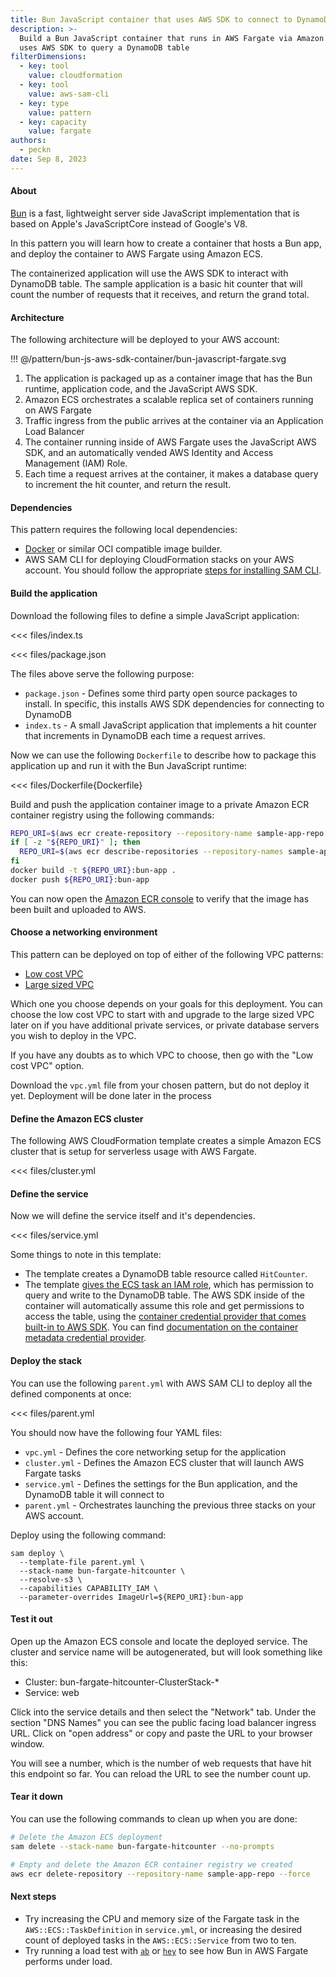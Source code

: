 ```yaml
---
title: Bun JavaScript container that uses AWS SDK to connect to DynamoDB
description: >-
  Build a Bun JavaScript container that runs in AWS Fargate via Amazon ECS, and
  uses AWS SDK to query a DynamoDB table
filterDimensions:
  - key: tool
    value: cloudformation
  - key: tool
    value: aws-sam-cli
  - key: type
    value: pattern
  - key: capacity
    value: fargate
authors:
  - peckn
date: Sep 8, 2023
---
```


#### About

[Bun](https://github.com/oven-sh/bun) is a fast, lightweight server side JavaScript implementation that
is based on Apple's JavaScriptCore instead of Google's V8.

In this pattern you will learn how to create a container that hosts a Bun app,
and deploy the container to AWS Fargate using Amazon ECS.

The containerized application will use the AWS SDK to interact with DynamoDB table.
The sample application is a basic hit counter that will count the number of requests
that it receives, and return the grand total.

#### Architecture

The following architecture will be deployed to your AWS account:

!!! @/pattern/bun-js-aws-sdk-container/bun-javascript-fargate.svg

1. The application is packaged up as a container image that has the Bun runtime,
   application code, and the JavaScript AWS SDK.
2. Amazon ECS orchestrates a scalable replica set of containers running on AWS Fargate
3. Traffic ingress from the public arrives at the container via an Application Load Balancer
4. The container running inside of AWS Fargate uses the JavaScript AWS SDK, and an
  automatically vended AWS Identity and Access Management (IAM) Role.
5. Each time a request arrives at the container, it makes a database query to increment
  the hit counter, and return the result.

#### Dependencies

This pattern requires the following local dependencies:

* [Docker](https://www.docker.com/) or similar OCI compatible image builder.
* AWS SAM CLI for deploying CloudFormation stacks on your AWS account. You should follow the appropriate [steps for installing SAM CLI](https://docs.aws.amazon.com/serverless-application-model/latest/developerguide/install-sam-cli.html).

#### Build the application

Download the following files to define a simple JavaScript application:

<tabs>

<tab label='index.ts'>

<<< files/index.ts

</tab>

<tab label="package.json">

<<< files/package.json

</tab>

</tabs>

The files above serve the following purpose:

- `package.json` - Defines some third party open source packages to install. In specific,
  this installs AWS SDK dependencies for connecting to DynamoDB
- `index.ts` - A small JavaScript application that implements a hit counter that increments
   in DynamoDB each time a request arrives.

Now we can use the following `Dockerfile` to describe how to package this application up
and run it with the Bun JavaScript runtime:

<<< files/Dockerfile{Dockerfile}

Build and push the application container image to a private Amazon ECR container registry
using the following commands:

```sh
REPO_URI=$(aws ecr create-repository --repository-name sample-app-repo --query 'repository.repositoryUri' --output text)
if [ -z "${REPO_URI}" ]; then
  REPO_URI=$(aws ecr describe-repositories --repository-names sample-app-repo --query 'repositories[0].repositoryUri' --output text)
fi
docker build -t ${REPO_URI}:bun-app .
docker push ${REPO_URI}:bun-app
```

You can now open the [Amazon ECR console](https://console.aws.amazon.com/ecr/repositories) to verify that the image has been built and uploaded to AWS.

#### Choose a networking environment

This pattern can be deployed on top of either of the following VPC patterns:

- [Low cost VPC](/low-cost-vpc-amazon-ecs-cluster)
- [Large sized VPC](/large-vpc-for-amazon-ecs-cluster)

Which one you choose depends on your goals for this deployment. You can choose the low cost VPC to start with and upgrade to the large sized VPC later on if you have additional private services, or private database servers you wish to deploy in the VPC.

If you have any doubts as to which VPC to choose, then go with the "Low cost VPC" option.

Download the `vpc.yml` file from your chosen pattern, but do not deploy it yet. Deployment will be done later in the process

#### Define the Amazon ECS cluster

The following AWS CloudFormation template creates a simple Amazon ECS cluster that is setup for serverless usage with AWS Fargate.

<<< files/cluster.yml

#### Define the service

Now we will define the service itself and it's dependencies.

<<< files/service.yml

Some things to note in this template:

- The template creates a DynamoDB table resource called `HitCounter`.
- The template [gives the ECS task an IAM role](https://docs.aws.amazon.com/AmazonECS/latest/developerguide/task-iam-roles.html), which has permission to query
  and write to the DynamoDB table. The AWS SDK inside of the container will
  automatically assume this role and get permissions to access the table, using the
  [container credential provider that comes built-in to AWS SDK](https://docs.aws.amazon.com/sdkref/latest/guide/feature-container-credentials.html). You can find
  [documentation on the container metadata credential provider](https://docs.aws.amazon.com/AWSJavaScriptSDK/v3/latest/Package/-aws-sdk-credential-providers/Variable/fromContainerMetadata/).

#### Deploy the stack

You can use the following `parent.yml` with AWS SAM CLI to deploy
all the defined components at once:

<<< files/parent.yml

You should now have the following four YAML files:

- `vpc.yml` - Defines the core networking setup for the application
- `cluster.yml` - Defines the Amazon ECS cluster that will launch AWS Fargate tasks
- `service.yml` - Defines the settings for the Bun application, and the DynamoDB table it will connect to
- `parent.yml` - Orchestrates launching the previous three stacks on your AWS account.

Deploy using the following command:

```shell
sam deploy \
  --template-file parent.yml \
  --stack-name bun-fargate-hitcounter \
  --resolve-s3 \
  --capabilities CAPABILITY_IAM \
  --parameter-overrides ImageUrl=${REPO_URI}:bun-app
```

#### Test it out

Open up the Amazon ECS console and locate the deployed service. The cluster and service name will be autogenerated, but will look something like this:

- Cluster: bun-fargate-hitcounter-ClusterStack-*
- Service: web

Click into the service details and then select the "Network" tab. Under the section "DNS Names" you can see the public facing load balancer ingress URL. Click on "open address" or copy and paste the URL to your browser window.

You will see a number, which is the number of web requests that have hit this endpoint so far. You can reload the URL to see the number count up.

#### Tear it down

You can use the following commands to clean up when you are done:

```sh
# Delete the Amazon ECS deployment
sam delete --stack-name bun-fargate-hitcounter --no-prompts

# Empty and delete the Amazon ECR container registry we created
aws ecr delete-repository --repository-name sample-app-repo --force
```

#### Next steps

* Try increasing the CPU and memory size of the Fargate task in the `AWS::ECS::TaskDefinition` in `service.yml`, or increasing the desired count of deployed tasks in the `AWS::ECS::Service` from two to ten.
* Try running a load test with [`ab`](https://httpd.apache.org/docs/2.4/programs/ab.html) or [`hey`](https://github.com/rakyll/hey) to see how Bun in AWS Fargate performs under load.
